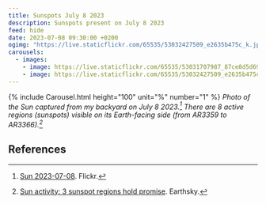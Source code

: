 ```yaml
---
title: Sunspots July 8 2023
description: Sunspots present on July 8 2023
feed: hide
date: 2023-07-08 09:30:00 +0200
ogimg: "https://live.staticflickr.com/65535/53032427509_e2635b475c_k.jpg"
carousels:
  - images:
    - image: https://live.staticflickr.com/65535/53031707987_87ce8d5d69_k.jpg
    - image: https://live.staticflickr.com/65535/53032427509_e2635b475c_k.jpg
---
```


{% include Carousel.html height="100" unit="%" number="1" %}
*Photo of the Sun captured from my backyard on July 8 2023.[^1] There are 8 active regions (sunspots) visible on its Earth-facing side (from AR3359 to AR3366).[^2]*

## References

[^1]: [Sun 2023-07-08](https://www.flickr.com/photos/edoardo_tosin/albums/72177720309644539). Flickr.
[^2]: [Sun activity: 3 sunspot regions hold promise](https://earthsky.org/sun/sun-activity-solar-flare-cme-aurora-updates/). Earthsky.